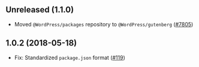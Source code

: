 ## Unreleased (1.1.0)

- Moved `@WordPress/packages` repository to `@WordPress/gutenberg` ([#7805](https://github.com/WordPress/gutenberg/pull/7805))

## 1.0.2 (2018-05-18)

- Fix: Standardized `package.json` format  ([#119](https://github.com/WordPress/packages/pull/119))
